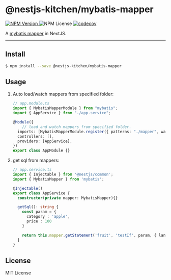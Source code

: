 # @nestjs-kitchen/mybatis-mapper

[![NPM Version](https://img.shields.io/npm/v/%40nestjs-kitchen%2Fmybatis-mapper)
](https://www.npmjs.com/package/@nestjs-kitchen/mybatis-mapper)
![NPM License](https://img.shields.io/npm/l/%40nestjs-kitchen%2Fmybatis-mapper)
[![codecov](https://codecov.io/gh/yikenman/nestjs-kitchen/graph/badge.svg?token=43EG2T8LKS&flag=@nestjs-kitchen/mybatis-mapper)](https://codecov.io/gh/yikenman/nestjs-kitchen)

A [mybatis mapper](https://www.npmjs.com/package/mybatis-mapper) in NextJS.

---

## Install

```bash
$ npm install --save @nestjs-kitchen/mybatis-mapper
```

## Usage

1. Auto load/watch mappers from specified folder:

    ```ts
    // app.module.ts
    import { MybatisMapperModule } from "mybatis";
    import { AppService } from "./app.service";

    @Module({
        // load and watch mappers from specified folder.
      imports: [MybatisMapperModule.register({ patterns: "./mapper", watchPatterns: "./mapper" })],
      controllers: [],
      providers: [AppService],
    })
    export class AppModule {}
    ```

2. get sql from mappers:

    ```ts
    // app.service.ts
    import { Injectable } from '@nestjs/common';
    import { MybatisMapper } from 'mybatis';

    @Injectable()
    export class AppService {
      constructor(private mapper: MybatisMapper){}

      getSql(): string {
        const param = {
          category : 'apple',
          price : 100
        }

        return this.mapper.getStatement('fruit', 'testIf', param, { language: 'sql', indent: '  ' }
      }
    }
    ```

## License

MIT License
